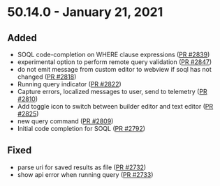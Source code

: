 # 50.14.0 - January 21, 2021

## Added

- SOQL code-completion on WHERE clause expressions ([PR #2839](https://github.com/forcedotcom/salesforcedx-vscode/pull/2839))
- experimental option to perform remote query validation ([PR #2847](https://github.com/forcedotcom/salesforcedx-vscode/pull/2847))
- do not emit message from custom editor to webview if soql has not changed ([PR #2818](https://github.com/forcedotcom/salesforcedx-vscode/pull/2818))
- Running query indicator ([PR #2822](https://github.com/forcedotcom/salesforcedx-vscode/pull/2822))
- Capture errors, localized messages to user, send to telemetry ([PR #2810](https://github.com/forcedotcom/salesforcedx-vscode/pull/2810))
- Add toggle icon to switch between builder editor and text editor ([PR #2825](https://github.com/forcedotcom/salesforcedx-vscode/pull/2825))
- new query command ([PR #2809](https://github.com/forcedotcom/salesforcedx-vscode/pull/2809))
- Initial code completion for SOQL  ([PR #2792](https://github.com/forcedotcom/salesforcedx-vscode/pull/2792))


## Fixed

- parse uri for saved results as file  ([PR #2732](https://github.com/forcedotcom/salesforcedx-vscode/pull/2732))
- show api error when running query ([PR #2733](https://github.com/forcedotcom/salesforcedx-vscode/pull/2733))


